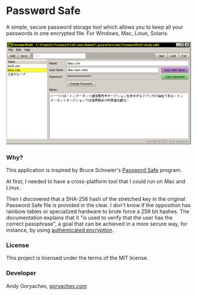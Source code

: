 ﻿# Passwørd Safe

A simple, secure password storage tool which allows you to keep all your passwords in one encrypted file.
For Windows, Mac, Linux, Solaris. 

![alt text](https://github.com/andy-goryachev/PasswordSafe/raw/master/screenshots/screenshot.png "Application Screenshot")

### Why?

This application is inspired by Bruce Schneier's <a href="http://passwordsafe.sourceforge.net/">Password Safe</a> program.  

At first, I needed to have a cross-platform tool that I could run on Mac and Linux.  

Then I discovered that a SHA-256 hash of the stretched key in the original Password Safe file is provided in the clear.  I don't know if the opposition has rainbow tables or specialized hardware to brute force a 256 bit hashes.  The documentation explains that it "is used to verify that the user has the correct passphrase", a goal that can be achieved in a more secure way, for instance, by using <a href="http://en.wikipedia.org/wiki/Authenticated_encryption">authenticated encryption</a>.

### License

This project is licensed under the terms of the MIT license.

### Developer

Andy Goryachev, <a href='http://goryachev.com/products/password-safe/index.html'>goryachev.com</a>
